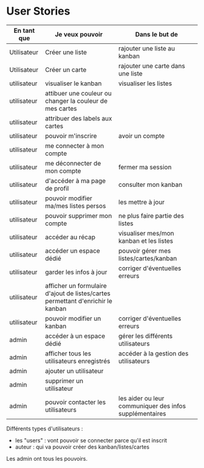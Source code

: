 # User Stories

|En tant que|Je veux pouvoir| Dans le but de|
|---|---|---|
|Utilisateur| Créer une liste| rajouter une liste au kanban
|Utilisateur| Créer un carte | rajouter une carte dans une liste
|utilisateur|visualiser le kanban| visualiser les listes| visualiser les cartes
|utilisateur|attibuer une couleur ou changer la couleur de mes cartes
|utilisateur|attribuer des labels aux cartes
|utilisateur|pouvoir m'inscrire|avoir un compte| créer un kanban
|utilisateur|me connecter à mon compte
|utilisateur|me déconnecter de mon compte|fermer ma session
|utilisateur|d'accéder à ma page de profil| consulter mon kanban
|utilisateur|pouvoir modifier ma/mes listes persos|les mettre à jour
|utilisateur|pouvoir supprimer mon compte|ne plus faire partie des listes
|utilisateur|accéder au récap|visualiser mes/mon kanban et les listes
|utilisateur|accéder un espace dédié|pouvoir gérer mes listes/cartes/kanban
|utilisateur|garder les infos à jour|corriger d'éventuelles erreurs
|utilisateur|afficher un formulaire d'ajout de listes/cartes permettant d'enrichir le kanban
|utilisateur|pouvoir modifier un kanban|corriger d'éventuelles erreurs
|admin|accéder à un espace dédié|gérer les différents utilisateurs
|admin|afficher tous les utilisateurs enregistrés|accéder à la gestion des utilisateurs
|admin|ajouter un utilisateur
|admin|supprimer un utilisateur
|admin|pouvoir contacter les utilisateurs|les aider ou leur communiquer des infos supplémentaires


Différents types d'utilisateurs :
- les "users" : vont pouvoir se connecter parce qu'il est inscrit 
- auteur : qui va pouvoir créer des kanban/listes/cartes

Les admin ont tous les pouvoirs.
